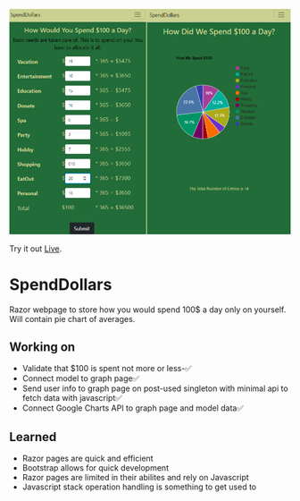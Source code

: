 ![SpendDollarsImages](https://github.com/RonaldGRowe/SpendDollars/blob/master/Images/moneyspent1.png)

Try it out [Live](https://moneyspent.azurewebsites.net/).

# SpendDollars
Razor webpage to store how you would spend 100$ a day only on yourself. 
Will contain pie chart of averages.

## Working on
* Validate that $100 is spent not more or less-✅
* Connect model to graph page✅
* Send user info to graph page on post-used singleton 
  with minimal api to fetch data with javascript✅
* Connect Google Charts API to graph page and model data✅

## Learned
* Razor pages are quick and efficient
* Bootstrap allows for quick development
* Razor pages are limited in their abilites and rely on Javascript
* Javascript stack operation handling is something to get used to
